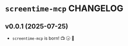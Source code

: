 # `screentime-mcp` CHANGELOG

## v0.0.1 (2025-07-25)

 * `screentime-mcp` is born!  :tv: :clock430: :robot:
